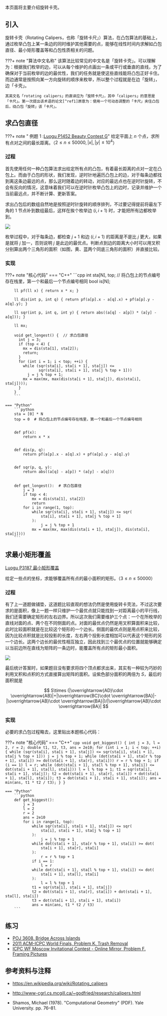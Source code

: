 本页面将主要介绍旋转卡壳。

## 引入

旋转卡壳（Rotating Calipers，也称「旋转卡尺」）算法，在凸包算法的基础上，通过枚举凸包上某一条边的同时维护其他需要的点，能够在线性时间内求解如凸包直径、最小矩形覆盖等和凸包性质相关的问题。

???+ note "算法中文名称"
    该算法比较常见的中文名是「旋转卡壳」。可以理解为：根据我们枚举的边，可以从每个维护的点画出一条或平行或垂直的直线，为了确保对于当前枚举的边的最优性，我们的任务就是使这些直线能将凸包正好卡住。而边通常是按照向某一方向旋转的顺序来枚举，所以整个过程就是在边「旋转」，边「卡壳」。
    
    其英文名「rotating calipers」的直译应为「旋转卡尺」，其中「calipers」的意思是「卡尺」。第一次提出该术语的论文[^ref1]原意为：使用一个可动态调整的「卡尺」夹住凸包后，绕凸包「旋转」该「卡尺」。

## 求凸包直径

???+ note " 例题 1 :[Luogu P1452 Beauty Contest G](https://www.luogu.com.cn/problem/P1452)"
    给定平面上 $n$ 个点，求所有点对之间的最长距离。（$2\leq n \leq 50000,|x|,|y| \leq 10^4$）

### 过程

首先使用任何一种凸包算法求出给定所有点的凸包，有着最长距离的点对一定在凸包上。而由于凸包的形状，我们发现，逆时针地遍历凸包上的边，对于每条边都找到离这条边最远的点，那么这时随着边的转动，对应的最远点也在逆时针旋转，不会有反向的情况，这意味着我们可以在逆时针枚举凸包上的边时，记录并维护一个当前最远点，并不断计算、更新答案。

求出凸包后的数组自然地是按照逆时针旋转的顺序排列，不过要记得提前将最左下角的 1 节点补到数组最后，这样在挨个枚举边 $(i,i+1)$ 时，才能把所有边都枚举到。

![](images/rotating-calipers1.png)

枚举过程中，对于每条边，都检查 $j+1$ 和边 $(i,i+1)$ 的距离是不是比 $j$ 更大，如果是就将 $j$ 加一，否则说明 $j$ 是此边的最优点。判断点到边的距离大小时可以用叉积分别算出两个三角形的面积（如图，黄、蓝两个同底三角形的面积）并直接比较。

### 实现

???+ note "核心代码"
    === "C++"
        ```cpp
        int sta[N], top;  // 将凸包上的节点编号存在栈里，第一个和最后一个节点编号相同
        bool is[N];
        
        ll pf(ll x) { return x * x; }
        
        ll dis(int p, int q) { return pf(a[p].x - a[q].x) + pf(a[p].y - a[q].y); }
        
        ll sqr(int p, int q, int y) { return abs((a[q] - a[p]) * (a[y] - a[q])); }
        
        ll mx;
        
        void get_longest() {  // 求凸包直径
          int j = 3;
          if (top < 4) {
            mx = dis(sta[1], sta[2]);
            return;
          }
          for (int i = 1; i < top; ++i) {
            while (sqr(sta[i], sta[i + 1], sta[j]) <=
                   sqr(sta[i], sta[i + 1], sta[j % top + 1]))
              j = j % top + 1;
            mx = max(mx, max(dis(sta[i + 1], sta[j]), dis(sta[i], sta[j])));
          }
        }
        ```
    
    === "Python"
        ```python
        sta = [0] * N
        top = 0  # 将凸包上的节点编号存在栈里，第一个和最后一个节点编号相同
        
        
        def pf(x):
            return x * x
        
        
        def dis(p, q):
            return pf(a[p].x - a[q].x) + pf(a[p].y - a[q].y)
        
        
        def sqr(p, q, y):
            return abs((a[q] - a[p]) * (a[y] - a[q]))
        
        
        def get_longest():  # 求凸包直径
            j = 3
            if top < 4:
                mx = dis(sta[1], sta[2])
                return
            for i in range(1, top):
                while sqr(sta[i], sta[i + 1], sta[j]) <= sqr(
                    sta[i], sta[i + 1], sta[j % top + 1]
                ):
                    j = j % top + 1
                mx = max(mx, max(dis(sta[i + 1], sta[j]), dis(sta[i], sta[j])))
        ```

## 求最小矩形覆盖

[Luogu P3187 最小矩形覆盖](https://www.luogu.com.cn/problem/P3187)

给定一些点的坐标，求能够覆盖所有点的最小面积的矩形。（$3\leq n \leq 50000$）

### 过程

有了上一道题做铺垫，这道题比较直观的想法仍然是使用旋转卡壳法，不过这次要求的是面积，像上一题一样只维护一个最优点就只能找到一对距离最小的平行线，我们还需要确定矩形的左右边界。所以这次我们需要维护三个点：一个在所枚举的直线对面的点、两个在不同侧面的点。对面的最优点仍然是用叉积算面积来比较，此时比较面积就是在比较这个矩形的一个边长。侧面的最优点则是用点积来比较，因为比较点积就是比较投影的长度，左右两个投影长度相加可以代表这个矩形的另一个边长。这两个边长的最优性相互独立，因此找到三个最优点的位置就能够确定以当前边所在直线为矩阵的一条边时，能覆盖所有点的矩形最小面积。

![](images/rotating-calipers2.png)

最后统计答案时，如果题目没有要求将四个顶点都求出来，其实有一种较为巧妙的利用叉积和点积的方式直接算出矩阵的面积。设紫色部分面积的两倍为 $S$，最后的面积就是

$$
S\times (|\overrightarrow{AD}\cdot \overrightarrow{AB}|+|\overrightarrow{BC}\cdot \overrightarrow{BA}|-|\overrightarrow{AB}\cdot \overrightarrow{BA}|)/|\overrightarrow{AB}\cdot \overrightarrow{BA}|
$$

### 实现

必要的求凸包过程略去，这里贴出本题核心代码：

???+ note "核心代码"
    === "C++"
        ```cpp
        void get_biggest() {
          int j = 3, l = 2, r = 2;
          double t1, t2, t3, ans = 2e10;
          for (int i = 1; i < top; ++i) {
            while (sqr(sta[i], sta[i + 1], sta[j]) <=
                   sqr(sta[i], sta[i + 1], sta[j % top + 1]))
              j = j % top + 1;
            while (dot(sta[i + 1], sta[r % top + 1], sta[i]) >=
                   dot(sta[i + 1], sta[r], sta[i]))
              r = r % top + 1;
            if (i == 1) l = r;
            while (dot(sta[i + 1], sta[l % top + 1], sta[i]) <=
                   dot(sta[i + 1], sta[l], sta[i]))
              l = l % top + 1;
            t1 = sqr(sta[i], sta[i + 1], sta[j]);
            t2 = dot(sta[i + 1], sta[r], sta[i]) + dot(sta[i + 1], sta[l], sta[i]);
            t3 = dot(sta[i + 1], sta[i + 1], sta[i]);
            ans = min(ans, t1 * t2 / t3);
          }
        }
        ```
    
    === "Python"
        ```python
        def get_biggest():
            j = 3
            l = 2
            r = 2
            ans = 2e10
            for i in range(1, top):
                while sqr(sta[i], sta[i + 1], sta[j]) <= sqr(
                    sta[i], sta[i + 1], sta[j % top + 1]
                ):
                    j = j % top + 1
                while dot(sta[i + 1], sta[r % top + 1], sta[i]) >= dot(
                    sta[i + 1], sta[r], sta[i]
                ):
                    r = r % top + 1
                if i == 1:
                    l = r
                while dot(sta[i + 1], sta[l % top + 1], sta[i]) <= dot(
                    sta[i + 1], sta[l], sta[i]
                ):
                    l = l % top + 1
                t1 = sqr(sta[i], sta[i + 1], sta[j])
                t2 = dot(sta[i + 1], sta[r], sta[i]) + dot(sta[i + 1], sta[l], sta[i])
                t3 = dot(sta[i + 1], sta[i + 1], sta[i])
                ans = min(ans, t1 * t2 / t3)
        ```

## 练习

-   [POJ 3608. Bridge Across Islands](http://poj.org/problem?id=3608)
-   [2011 ACM-ICPC World Finals, Problem K. Trash Removal](https://codeforces.com/gym/101175)
-   [ICPC WF Moscow Invitational Contest - Online Mirror, Problem F. Framing Pictures](https://codeforces.com/contest/1578/problem/F)

## 参考资料与注释

[^ref1]: Toussaint, Godfried T. (1983). "Solving geometric problems with the rotating calipers". Proc. MELECON '83, Athens. CiteSeerX 10.1.1.155.5671

-   <https://en.wikipedia.org/wiki/Rotating_calipers>

-   <http://www-cgrl.cs.mcgill.ca/~godfried/research/calipers.html>

-   Shamos, Michael (1978). "Computational Geometry" (PDF). Yale University. pp. 76–81.
